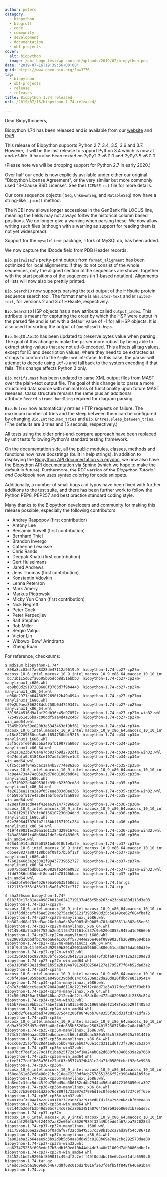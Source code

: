```yaml
---
author: peterc
category:
  - biopython
  - blogroll
  - code
  - community
  - development
  - documentation
  - obf-projects
cover:
  alt: biopython
  image: /obf-hugo-test/wp-content/uploads/2019/02/biopython.png
date: "2019-07-16T19:39:56+00:00"
guid: https://www.open-bio.org/?p=3776
tag:
  - biopython
  - obf-projects
  - release
  - releases
title: Biopython 1.74 released
url: /2019/07/16/biopython-1-74-released/

---
```

Dear Biopythoneers,

Biopython 1.74 has been released and is available from our [website](https://biopython.org/wiki/Download) and [PyPI](https://pypi.python.org/pypi/biopython/1.74).

This release of Biopython supports Python 2.7, 3.4, 3.5, 3.6 and 3.7. However, it will be the last release to support Python 3.4 which is now at end-of-life. It has also been tested on PyPy2.7 v6.0.0 and PyPy3.5 v6.0.0.

(Please note we will be dropping support for Python 2.7 in early 2020.)

Over half our code is now explicitly available under either our original "Biopython License Agreement", or the very similar but more commonly used "3-Clause BSD License". See the `LICENSE.rst` file for more details.

Our core sequence objects ( `Seq`, `UnknownSeq`, and `MutableSeq`) now have a string-like `.join()` method.

The NCBI now allows longer accessions in the GenBank file LOCUS line, meaning the fields may not always follow the historical column based positions. We no longer give a warning when parsing these. We now allow writing such files (although with a warning as support for reading them is not yet widespread).

Support for the `mysqlclient` package, a fork of MySQLdb, has been added.

We now capture the IDcode field from PDB Header records.

`Bio.pairwise2`'s pretty-print output from `format_alignment` has been optimized for local alignments: If they do not consist of the whole sequences, only the aligned section of the sequences are shown, together with the start positions of the sequences (in 1-based notation). Alignments of lists will now also be prettily printed.

`Bio.SearchIO` now supports parsing the text output of the HHsuite protein sequence search tool. The format name is `hhsuite2-text` and `hhsuite3-text`, for versions 2 and 3 of HHsuite, respectively.

`Bio.SearchIO` HSP objects has a new attribute called `output_index`. This attribute is meant for capturing the order by which the HSP were output in the parsed file and is set with a default value of -1 for all HSP objects. It is also used for sorting the output of `QueryResult.hsps`.

`Bio.SeqIO.AbiIO` has been updated to preserve bytes value when parsing. The goal of this change is make the parser more robust by being able to extract string-values that are not utf-8-encoded. This affects all tag values, except for ID and description values, where they need to be extracted as strings to conform to the `SeqRecord` interface. In this case, the parser will attempt to decode using `utf-8` and fall back to the system encoding if that fails. This change affects Python 3 only.

`Bio.motifs.mast` has been updated to parse XML output files from MAST over the plain-text output file. The goal of this change is to parse a more structured data source with minimal loss of functionality upon future MAST releases. Class structure remains the same plus an additional attribute `Record.strand_handling` required for diagram parsing.

`Bio.Entrez` now automatically retries HTTP requests on failure. The maximum number of tries and the sleep between them can be configured by changing `Bio.Entrez.max_tries` and `Bio.Entrez.sleep_between_tries`. (The defaults are 3 tries and 15 seconds, respectively.)

All tests using the older print-and-compare approach have been replaced by unit tests following Python's standard testing framework.

On the documentation side, all the public modules, classes, methods and functions now have docstrings (built in help strings). In addition to displaying the [Biopython API documentation via epydoc](https://biopython.org/DIST/docs/api/), we now also have the [Biopython API documentation via Sphinx](https://biopython.org/docs/1.74/api/) (which we hope to make the default in future). Furthermore, the PDF version of the _Biopython Tutorial and Cookbook_ now uses syntax coloring for code snippets.

Additionally, a number of small bugs and typos have been fixed with further additions to the test suite, and there has been further work to follow the Python PEP8, PEP257 and best practice standard coding style.

Many thanks to the Biopython developers and community for making this release possible, especially the following contributors:

- Andrey Raspopov (first contribution)
- Antony Lee
- Benjamin Rowell (first contribution)
- Bernhard Thiel
- Brandon Invergo
- Catherine Lesuisse
- Chris Rands
- Deepak Khatri (first contribution)
- Gert Hulselmans
- Jared Andrews
- Jens Thomas (first contribution)
- Konstantin Vdovkin
- Lenna Peterson
- Mark Amery
- Markus Piotrowski
- Micky Yun Chan (first contribution)
- Nick Negretti
- Peter Cock
- Peter Kerpedjiev
- Ralf Stephan
- Rob Miller
- Sergio Valqui
- Victor Lin
- Wibowo 'Bow' Arindrarto
- Zheng Ruan

For reference, checksums:

```
$ md5sum biopython-1.74*
 808a8cc83ef7ae8328de47112a9619c9  biopython-1.74-cp27-cp27m-macosx_10_6_intel.macosx_10_9_intel.macosx_10_9_x86_64.macosx_10_10_intel.macosx_10_10_x86_64.whl
 bc71b115d62fa0505b05dcb8d51ebbb3  biopython-1.74-cp27-cp27m-manylinux1_i686.whl
 eb9b68d29187208688f3763d7f9b4443  biopython-1.74-cp27-cp27m-manylinux1_x86_64.whl
 e060e2971cb64488392690f2b49a894a  biopython-1.74-cp27-cp27mu-manylinux1_i686.whl
 69e2b9aea866248dcb250b0d4749347c  biopython-1.74-cp27-cp27mu-manylinux1_x86_64.whl
 301964b516d9a1af29db36c45e97857c  biopython-1.74-cp27-cp27m-win32.whl
 72549961e56ba7c00ddf5aa4d4a2c4b7  biopython-1.74-cp27-cp27m-win_amd64.whl
 7545b99fe59e820b3e5343463df9bf61  biopython-1.74-cp34-cp34m-macosx_10_6_intel.macosx_10_9_intel.macosx_10_9_x86_64.macosx_10_10_intel.macosx_10_10_x86_64.whl
 a18c82789358cd3a6cf854750bbf9216  biopython-1.74-cp34-cp34m-manylinux1_i686.whl
 33f5c75fe0fd63bba49afb19077a6067  biopython-1.74-cp34-cp34m-manylinux1_x86_64.whl
 2d42a3e23b976a4a7db837b9d2782df1  biopython-1.74-cp34-cp34m-win32.whl
 9a74dbfa0c81848ce107ad3c169ce1d3  biopython-1.74-cp34-cp34m-win_amd64.whl
 6fc5cce9f94e5cac1aa4b57774e8626b  biopython-1.74-cp35-cp35m-macosx_10_6_intel.macosx_10_9_intel.macosx_10_9_x86_64.macosx_10_10_intel.macosx_10_10_x86_64.whl
 7c8e4473a474c05e39d70d8106dbd641  biopython-1.74-cp35-cp35m-manylinux1_i686.whl
 dc9710022e6409590fc99bc82309cd8d  biopython-1.74-cp35-cp35m-manylinux1_x86_64.whl
 fe2623ea21ca2e9f057eae333d0ae386  biopython-1.74-cp35-cp35m-win32.whl
 b4b59bbf517e42c8e1abfbe7af2a6893  biopython-1.74-cp35-cp35m-win_amd64.whl
 a28eaf891cd04af42ea6391477c968d8  biopython-1.74-cp36-cp36m-macosx_10_6_intel.macosx_10_9_intel.macosx_10_9_x86_64.macosx_10_10_intel.macosx_10_10_x86_64.whl
 74761f292187cfc06166107230d94dcd  biopython-1.74-cp36-cp36m-manylinux1_i686.whl
 62e7696d4597d7b7ff8bbf157191c284  biopython-1.74-cp36-cp36m-manylinux1_x86_64.whl
 419f489831ec20aa1e11384d2991676c  biopython-1.74-cp36-cp36m-win32.whl
 743a888661c48b66d41de2e6c04890d5  biopython-1.74-cp36-cp36m-win_amd64.whl
 025d4a914ad515b0181bdb0f8b1e8a2e  biopython-1.74-cp37-cp37m-macosx_10_6_intel.macosx_10_9_intel.macosx_10_9_x86_64.macosx_10_10_intel.macosx_10_10_x86_64.whl
 db5ee8837a887188bcef09f57b5bf12f  biopython-1.74-cp37-cp37m-manylinux1_i686.whl
 f7602a46d3e2e3302f99437739652727  biopython-1.74-cp37-cp37m-manylinux1_x86_64.whl
 20075d6abfbdb011460829f624de0832  biopython-1.74-cp37-cp37m-win32.whl
 ffdd7986cb63dedf8daa4fb78140bbac  biopython-1.74-cp37-cp37m-win_amd64.whl
 cead2bfe9e7be45267eba00635f68d5c  biopython-1.74.tar.gz
 ff21159f333f433f3fa5a01a791cf717  biopython-1.74.zip
```

```
$ sha256sum biopython-1.74*
 6182f8c17c81aa40987b018e6241719137e463f5bb263c423db6180d118d3a03  biopython-1.74-cp27-cp27m-macosx_10_6_intel.macosx_10_9_intel.macosx_10_9_x86_64.macosx_10_10_intel.macosx_10_10_x86_64.whl
 7103f3dd3cef9f6ae52c0c3275ecb65121f3935b90d25c5e149ce62f684fbaf2  biopython-1.74-cp27-cp27m-manylinux1_i686.whl
 bb302ad68a133ed3ae26efa0a0c82a0905c8b9b85a70fa6626611a882a65ec61  biopython-1.74-cp27-cp27m-manylinux1_x86_64.whl
 77145b88a74c89f752db2ed11f64737161cc337c9e520e3853c945bd1d9866e6  biopython-1.74-cp27-cp27mu-manylinux1_i686.whl
 022909d10bbdfbc70eba6ea1c06ff573444e26e40ef0899025fb269898604b16  biopython-1.74-cp27-cp27mu-manylinux1_x86_64.whl
 540f9df15e11f091e2d92959b891d2001bb59660ca806d51ca30d76dab60d39e  biopython-1.74-cp27-cp27m-win32.whl
 36c35d93d16c9270303bfc755d2364171a1aaebd75f3bfa97179712a3ac09e2d  biopython-1.74-cp27-cp27m-win_amd64.whl
 d6a310fab78e11dba51b55a2b194a79128d202584127e17952f7f64b52da83e2  biopython-1.74-cp34-cp34m-macosx_10_6_intel.macosx_10_9_intel.macosx_10_9_x86_64.macosx_10_10_intel.macosx_10_10_x86_64.whl
 d3bf43ea45859bec05e8496c39dbd614c75520a832da20d826fdbd7e83105414  biopython-1.74-cp34-cp34m-manylinux1_i686.whl
 8b7a3edd0dcc9eae3020849ad6110c721399f2c8dd71e54317dcc50035f9ebf9  biopython-1.74-cp34-cp34m-manylinux1_x86_64.whl
 32c50dd9450ac780d640baa212ecde22fcc98dc0de472b40296968df2385c824  biopython-1.74-cp34-cp34m-win32.whl
 015b79eea59bb5ccf7abef2ab17a813540c5c1969a8def2148fe3d529ff405a3  biopython-1.74-cp34-cp34m-win_amd64.whl
 1324bd2f6ea1dbad748085875d4c206f08748bb7848355f365d31fcd771dfa75  biopython-1.74-cp35-cp35m-macosx_10_6_intel.macosx_10_9_intel.macosx_10_9_x86_64.macosx_10_10_intel.macosx_10_10_x86_64.whl
 6d9a39f295d97ed953a48c1cde635b35205ed25034015238776dbd2a8afbb2a7  biopython-1.74-cp35-cp35m-manylinux1_i686.whl
 273c524550aaad3284edbdacecdf66cfd880dac580a5f6c5f80a9925a70144fb  biopython-1.74-cp35-cp35m-manylinux1_x86_64.whl
 e6cc6e725a5fb628d41ed675bb74aa5eb03763e1ccd3111d0f73f739c7263ab4  biopython-1.74-cp35-cp35m-win32.whl
 aa07bcf7def1c270c1fc1bab25f72a34f1ba24ab0a2d680f0a8466b39a2a7660  biopython-1.74-cp35-cp35m-win_amd64.whl
 efee2f77cef1b65a76fe27af83c05774329b481c2da71d0580fcbcf92d6e9988  biopython-1.74-cp36-cp36m-macosx_10_6_intel.macosx_10_9_intel.macosx_10_9_x86_64.macosx_10_10_intel.macosx_10_10_x86_64.whl
 f50ee861a67e96488d21bc210ea72250df8cb7578351366f52c3904b841b5fbe  biopython-1.74-cp36-cp36m-manylinux1_i686.whl
 fa8ed2c3fec5dc45f9b750bd5da386f82cddb7944b456bfd0472106050efa397  biopython-1.74-cp36-cp36m-manylinux1_x86_64.whl
 7c32c37b20843e1d22e76c889f1733097e27996d1ec0fe54d84e5f737c9ff65e  biopython-1.74-cp36-cp36m-win32.whl
 046510af3cbaaf822e7451f0772e3e3f327916edbfd1f34798e6b8cbf60e8aa3  biopython-1.74-cp36-cp36m-win_amd64.whl
 67144db2defb3b49d505c7c4c676ca80b3451a0764f507b930b86031b7ebde5c  biopython-1.74-cp37-cp37m-macosx_10_6_intel.macosx_10_9_intel.macosx_10_9_x86_64.macosx_10_10_intel.macosx_10_10_x86_64.whl
 b8cdfaf2963b7ef24497aa82e60bfc86267989f32a49b4edd4a67aba75202834  biopython-1.74-cp37-cp37m-manylinux1_i686.whl
 a117596b366e2226e2bf0adaf87f32cda495357c398b1b2ca2ada9f54c386718  biopython-1.74-cp37-cp37m-manylinux1_x86_64.whl
 3a802aba32b64aee9c3b92d8b5d50aa3d0a95c8188b69a78a2cbc292578dae08  biopython-1.74-cp37-cp37m-win32.whl
 ca627475233f698ede17b5adb169ed10b44ab4dc3a48d71069d7ab0086bdbc1c  biopython-1.74-cp37-cp37m-win_amd64.whl
 25152c1be2c9205bf80901fc49adf2c2efff49f0dddbcf6e6b2ce31dfa6590c0  biopython-1.74.tar.gz
 546dd36c5ba18696d6b4673d8f68c01bd27b016f2e3fdefb5ff848f646a91ba4  biopython-1.74.zip
```
